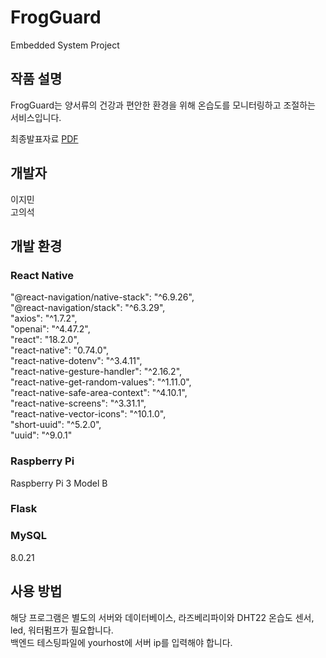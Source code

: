 # FrogGuard
Embedded System Project

## 작품 설명 
FrogGuard는 양서류의 건강과 편안한 환경을 위해 온습도를 모니터링하고 조절하는 서비스입니다.

최종발표자료 [PDF](./docs/[1-15]임베디드시스템_최종발표자료_고의석,이지민.pdf)

## 개발자
이지민  
고의석

## 개발 환경

### React Native  
"@react-navigation/native-stack": "^6.9.26",  
"@react-navigation/stack": "^6.3.29",  
"axios": "^1.7.2",  
"openai": "^4.47.2",  
"react": "18.2.0",  
"react-native": "0.74.0",  
"react-native-dotenv": "^3.4.11",  
"react-native-gesture-handler": "^2.16.2",  
"react-native-get-random-values": "^1.11.0",  
"react-native-safe-area-context": "^4.10.1",  
"react-native-screens": "^3.31.1",  
"react-native-vector-icons": "^10.1.0",  
"short-uuid": "^5.2.0",  
"uuid": "^9.0.1"  
  
### Raspberry Pi   
Raspberry Pi 3 Model B  
  
### Flask  
  
### MySQL  
8.0.21  
  
## 사용 방법  
해당 프로그램은 별도의 서버와 데이터베이스, 라즈베리파이와 DHT22 온습도 센서, led, 워터펌프가 필요합니다.  
백엔드 테스팅파일에 yourhost에 서버 ip를 입력해야 합니다.   
